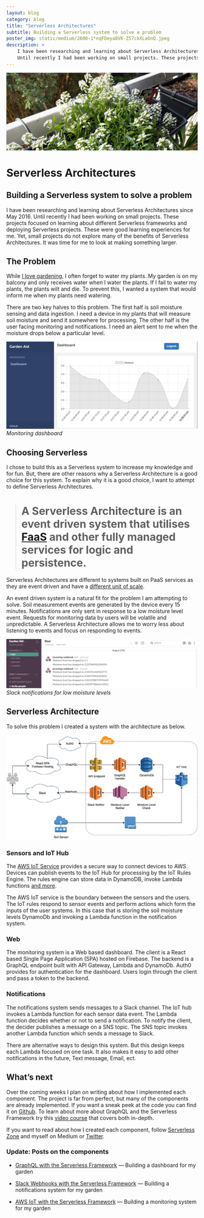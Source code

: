 ```yaml
---
layout: blog
category: blog
title: "Serverless Architectures"
subtitle: Building a Serverless system to solve a problem
poster_img: static/medium/2600-1*nqFDeya8VK-ZS7ckXLaGnQ.jpeg
description: >
    I have been researching and learning about Serverless Architectures since May 2016.
    Until recently I had been working on small projects. These projects focused on learning about different Serverless frameworks and deploying Serverless projects...
---
```


![](/static/medium/2600-1*nqFDeya8VK-ZS7ckXLaGnQ.jpeg)

# Serverless Architectures
## Building a Serverless system to solve a problem

I have been researching and learning about Serverless Architectures since May 2016. Until recently I had been working on small projects. These projects focused on learning about different Serverless frameworks and deploying Serverless projects. These were good learning experiences for me. Yet, small projects do not explore many of the benefits of Serverless Architectures. It was time for me to look at making something larger.

## The Problem

While [I love gardening](https://medium.com/@johncmckim/apartment-gardening-79bb88867a66), I often forget to water my plants. My garden is on my balcony and only receives water when I water the plants. If I fail to water my plants, the plants wilt and die. To prevent this, I wanted a system that would inform me when my plants need watering.

There are two key halves to this problem. The first half is soil moisture sensing and data ingestion. I need a device in my plants that will measure soil moisture and send it somewhere for processing. The other half is the user facing monitoring and notifications. I need an alert sent to me when the moisture drops below a particular level.

![Monitoring dashboard](/static/medium/3952-1*hSyVk2HkAQMOY1xe47WzKw.png)*Monitoring dashboard*

## Choosing Serverless

I chose to build this as a Serverless system to increase my knowledge and for fun. But, there are other reasons why a Serverless Architecture is a good choice for this system. To explain why it is a good choice, I want to attempt to define Serverless Architectures.
> # A Serverless Architecture is an event driven system that utilises [FaaS](https://serverless.zone/abstracting-the-back-end-with-faas-e5e80e837362) and other fully managed services for logic and persistence.

Serverless Architectures are different to systems built on PaaS services as they are event driven and have a [different unit of scale](https://serverless.zone/abstracting-the-back-end-with-faas-e5e80e837362).

An event driven system is a natural fit for the problem I am attempting to solve. Soil measurement events are generated by the device every 15 minutes. Notifications are only sent in response to a low moisture level event. Requests for monitoring data by users will be volatile and unpredictable. A Serverless Architecture allows me to worry less about listening to events and focus on responding to events.

![Slack notifications for low moisture levels](/static/medium/2418-1*DPIhKUF4ugJ4vphmGnXbZg.png)*Slack notifications for low moisture levels*

## Serverless Architecture

To solve this problem I created a system with the architecture as below.

![](/static/medium/3772-1*iXpexWQHU0Be7FsAfzVkLg.png)

### Sensors and IoT Hub

The [AWS IoT Service](https://aws.amazon.com/iot/) provides a secure way to connect devices to AWS. Devices can publish events to the IoT Hub for processing by the IoT Rules Engine. The rules engine can store data in DynamoDB, invoke Lambda functions [and more](http://docs.aws.amazon.com/iot/latest/developerguide/iot-rule-actions.html).

The AWS IoT service is the boundary between the sensors and the users. The IoT rules respond to sensor events and perform actions which form the inputs of the user systems. In this case that is storing the soil moisture levels DynamoDb and invoking a Lambda function in the notification system.

### Web

The monitoring system is a Web based dashboard. The client is a React based Single Page Application (SPA) hosted on Firebase. The backend is a GraphQL endpoint built with API Gateway, Lambda and DynamoDb. Auth0 provides for authentication for the dashboard. Users login through the client and pass a token to the backend.

### Notifications

The notifications system sends messages to a Slack channel. The IoT hub invokes a Lambda function for each sensor data event. The Lambda function decides whether or not to send a notification. To notify the client, the decider publishes a message on a SNS topic. The SNS topic invokes another Lambda function which sends a message to Slack.

There are alternative ways to design this system. But this design keeps each Lambda focused on one task. It also makes it easy to add other notifications in the future, Text message, Email, ect.

## What’s next

Over the coming weeks I plan on writing about how I implemented each component. The project is far from perfect, but many of the components are already implemented. If you want a sneak peek at the code you can find it on [Github](https://github.com/garden-aid). To learn about more about GraphQL and the Serverless Framework try this [video course](https://acloud.guru/learn/serverless-with-graphql) that covers both in-depth.

If you want to read about how I created each component, follow [Serverless Zone](https://serverless.zone/) and myself on Medium or [Twitter](https://twitter.com/johncmckim).

### Update: Posts on the components

* [GraphQL with the Serverless Framework](https://serverless.zone/graphql-with-the-serverless-framework-79924829a8ca) — Building a dashboard for my garden

* [Slack Webhooks with the Serverless Framework](https://serverless.zone/slack-webhooks-with-the-serverless-framework-4c01bb3c1411) — Building a notifications system for my garden

* [AWS IoT with the Serverless Framework](https://serverless.zone/iot-with-the-serverless-framework-e228fae87be) — Building a monitoring system for my garden
